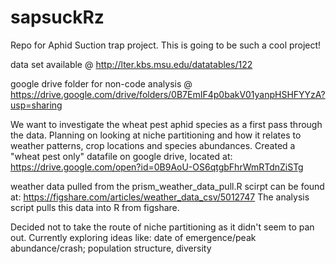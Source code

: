 # sapsuckRz
Repo for Aphid Suction trap project.
This is going to be such a cool project!

data set available @ http://lter.kbs.msu.edu/datatables/122

google drive folder for non-code analysis @ https://drive.google.com/drive/folders/0B7EmIF4p0bakV01yanpHSHFYYzA?usp=sharing

We want to investigate the wheat pest aphid species as a first pass through the data. Planning on looking at niche partitioning and how it relates to weather patterns, crop locations and species abundances. Created a "wheat pest only" datafile on google drive, located at: https://drive.google.com/open?id=0B9AoU-OS6qtgbFhrWmRTdnZiSTg

weather data pulled from the prism_weather_data_pull.R scirpt can be found at: https://figshare.com/articles/weather_data_csv/5012747
The analysis script pulls this data into R from figshare.

Decided not to take the route of niche partitioning as it didn't seem to pan out.
Currently exploring ideas like: date of emergence/peak abundance/crash; population structure, diversity
